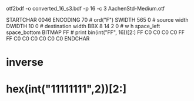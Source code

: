 otf2bdf -o converted_16_s3.bdf -p 16 -c 3 AachenStd-Medium.otf

STARTCHAR 0046
ENCODING 70       # ord("F")
SWIDTH 565 0      # source width
DWIDTH 10 0       # destination width
BBX 8 14 2 0      # w h space_left space_bottom
BITMAP
FF # print bin(int("FF", 16))[2:]
FF
C0
C0
C0
C0
FF
FF
C0
C0
C0
C0
C0
C0
ENDCHAR

# inverse
# hex(int("11111111",2))[2:]
